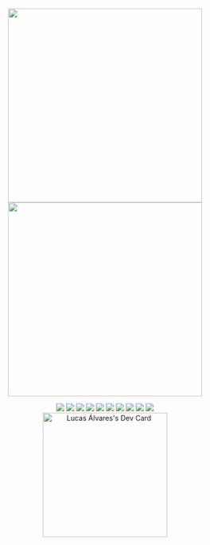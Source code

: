 # <div align="center">

<!-- <div>
<img alt="code" src="./src/chainsaw.gif" width="100%"/>
</div> -->
 
<p align="center">
    <img src="http://github-readme-streak-stats.herokuapp.com/?user=LucasAlvaresA&hide_border=true&background=00000000&border=E92C3E&stroke=E92C3E&ring=E92C3E&fire=E92C3E&currStreakNum=E92C3E&sideNums=E92C3E&currStreakLabel=E92C3E&sideLabels=E92C3E&dates=E92C3E)](https://git.io/streak-stats"  width="390"/>
    <img src="https://github-readme-stats.vercel.app/api?username=LucasAlvaresA&count_private=true&title_color=E92C3E&text_color=E92C3E&icon_color=E92C3E&border_color=E92C3E&bg_color=ffffff00&hide_border=true"  width="390" />
</p>
 
<div align="center">   
    
  <img src="https://img.shields.io/static/v1?label=&message=REACT.js&style=for-the-badge&logo=react&color=E92C3E" />
  <img src="https://img.shields.io/badge/next.js-E92C3E?style=for-the-badge&logo=nextdotjs&logoColor=FFFFFF" />
  <img src="https://img.shields.io/static/v1?label=&message=REDUX&style=for-the-badge&logo=redux&color=E92C3E" />    
  <img src="https://img.shields.io/static/v1?label=&message=JAVASCRIPT&style=for-the-badge&logo=javascript&color=E92C3E" />
  <img src="https://img.shields.io/static/v1?label=&message=TYPESCRIPT&style=for-the-badge&logo=typescript&color=E92C3E" />
  <img src="https://img.shields.io/badge/styled--components-E92C3E?style=for-the-badge&logo=styled-components&logoColor=DB7093" />
  <img src="https://img.shields.io/badge/Material%20UI-E92C3E?style=for-the-badge&logo=mui&logoColor=007FFF" />
  <img src="https://img.shields.io/badge/Bootstrap-E92C3E?style=for-the-badge&logo=bootstrap&logoColor=563D7C" />
  <img src="https://img.shields.io/badge/Ant%20Design-E92C3E?style=for-the-badge&logo=antdesign&logoColor=1890FF" />
  <img src="https://img.shields.io/badge/Unity-E92C3E?style=for-the-badge&logo=unity&logoColor=000000" />

</div>   
    
<div  align="center">
  <div>
   <a href="https://app.daily.dev/LucasAlvares"><img src="https://api.daily.dev/devcards/997d93ae6cf9426e993fb2a0b7c4656d.png?r=wkm" width="250" alt="Lucas Álvares's Dev Card"/>      </a>
  </div>
</div>
  
</div>

